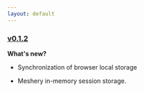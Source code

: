```yaml
---
layout: default
---
```


### [v0.1.2](https://github.com/layer5io/meshery/releases/tag/v0.1.2)

**What's new?**

- Synchronization of browser local storage

* Meshery in-memory session storage.

